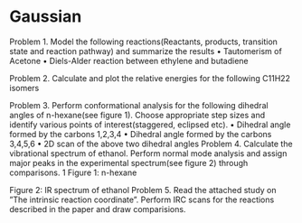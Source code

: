 # Gaussian
Problem 1. Model the following reactions(Reactants, products, transition state and reaction pathway) and summarize the results
•	Tautomerism of Acetone
•	Diels-Alder reaction between ethylene and butadiene

Problem 2. Calculate and plot the relative energies for the following C11H22 isomers


 
Problem 3. Perform conformational analysis for the following dihedral angles of n-hexane(see figure 1). Choose appropriate step sizes and identify various points of interest(staggered, eclipsed etc).
•	Dihedral angle formed by the carbons 1,2,3,4
•	Dihedral angle formed by the carbons 3,4,5,6
•	2D scan of the above two dihedral angles
Problem 4. Calculate the vibrational spectrum of ethanol. Perform normal mode analysis and assign major peaks in the experimental spectrum(see figure 2) through comparisons.
1
Figure 1: n-hexane
 
Figure 2: IR spectrum of ethanol
Problem 5. Read the attached study on ”The intrinsic reaction coordinate”. Perform IRC scans for the reactions described in the paper and draw comparisions.

